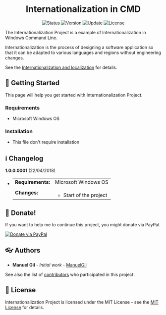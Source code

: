 <div align="center">
	<h1> Internationalization in CMD </h1>
</div>

<div align="center">
	<a href="#changelog">
		<img src="https://img.shields.io/badge/stability-stable-green.svg" alt="Status">
	</a>
	<a href="#changelog">
		<img src="https://img.shields.io/badge/release-v1.0.0-blue.svg" alt="Version">
	</a>
	<a href="#changelog">
		<img src="https://img.shields.io/badge/update-april-yellowgreen.svg" alt="Update">
	</a>
	<a href="#license">
		<img src="https://img.shields.io/badge/license-MIT%20License-green.svg" alt="License">
	</a>
</div>

The Internationalization Project is a example of Internationalization in Windows
 Command Line.

Internationalization is the process of designing a software application so that
 it can be adapted to various languages and regions without engineering changes.

See the [Internationalization and localization](https://en.wikipedia.org/wiki/Internationalization_and_localization)
 for details.

<a name="started"></a>
## :traffic_light: Getting Started

This page will help you get started with Internationalization Project.

<a name="requirements"></a>
### Requirements

  * Microsoft Windows OS

<a name="installation"></a>
### Installation

  * This file don't require installation

<a name="changelog"></a>
## :information_source: Changelog

**1.0.0.0001** (22/04/2018)

  * <table border="0" cellpadding="4">
		<tr>
			<td><strong>
				Requirements:
			</strong></td>
			<td>
				Microsoft Windows OS
			</td>
		</tr>
		<tr>
			<td>
				<strong>Changes:</strong>
			</td>
			<td>
				<ul>
					<li>
						Start of the project
					</li>
				</ul>
			</td>
		</tr>
	</table>

<a name="Donate"></a>
## :gift: Donate!

If you want to help me to continue this project, you might donate via PayPal.

<a href="https://paypal.me/ManuelFGil"><img src="https://www.paypalobjects.com/webstatic/en_US/i/btn/png/btn_donate_92x26.png" alt="Donate via PayPal"></a>

<a name="authors"></a>
## :eyeglasses: Authors

  * **Manuel Gil** - *Initial work* - [ManuelGil](https://github.com/ManuelGil) 

See also the list of [contributors](https://github.com/ManuelGil/Internationalization/contributors)
 who participated in this project.

<a name="license"></a>
## :memo: License

Internationalization Project is licensed under the MIT License - see the
 [MIT License](https://opensource.org/licenses/MIT) for details.
